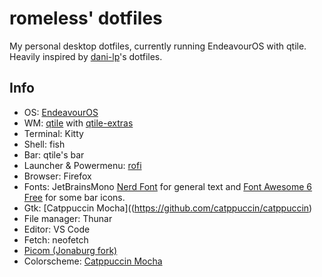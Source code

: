 # romeless' dotfiles
My personal desktop dotfiles, currently running EndeavourOS with qtile. Heavily inspired by [dani-lp](https://github.com/dani-lp/dotfiles)'s dotfiles.

## Info
- OS: [EndeavourOS](https://endeavouros.com/)
- WM: [qtile](https://github.com/qtile/qtile) with [qtile-extras](https://github.com/elParaguayo/qtile-extras)
- Terminal: Kitty
- Shell: fish
- Bar: qtile's bar
- Launcher & Powermenu: [rofi](https://github.com/davatorium/rofi)
- Browser: Firefox
- Fonts: JetBrainsMono [Nerd Font](https://github.com/ryanoasis/nerd-fonts) for general text and [Font Awesome 6 Free](https://fontawesome.com/) for some bar icons. 
- Gtk: [Catppuccin Mocha]((https://github.com/catppuccin/catppuccin)
- File manager: Thunar
- Editor: VS Code
- Fetch: neofetch
- [Picom (Jonaburg fork)](https://github.com/jonaburg/picom)
- Colorscheme: [Catppuccin Mocha](https://github.com/catppuccin/catppuccin)
